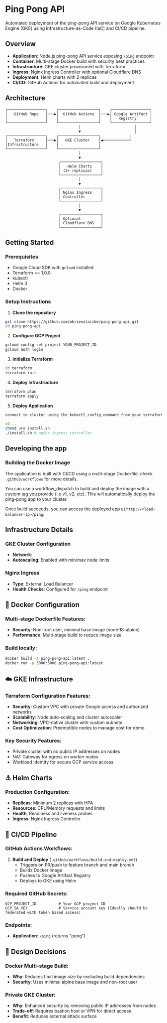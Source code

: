 # Ping Pong API

Automated deployment of the ping-pong API service on Google Kubernetes Engine (GKE) using Infrastructure-as-Code (IaC) and CI/CD pipeline.

## Overview

- **Application**: Node.js ping-pong API service exposing `/ping` endpoint
- **Container**: Multi-stage Docker build with security best practices
- **Infrastructure**: GKE cluster provisioned with Terraform
- **Ingress**: Nginx Ingress Controller with optional Cloudflare DNS
- **Deployment**: Helm charts with 2 replicas
- **CI/CD**: GitHub Actions for automated build and deployment

## Architecture

```
┌─────────────────┐    ┌──────────────────┐    ┌─────────────────┐
│   GitHub Repo   │───▶│  GitHub Actions  │───▶│ Google Artifact │
│                 │    │                  │    │   Registry      │
└─────────────────┘    └──────────────────┘    └─────────────────┘
                                 │                        │
                                 ▼                        │
┌─────────────────┐    ┌──────────────────┐             │
│   Terraform     │───▶│   GKE Cluster    │◀────────────┘
│Infrastructure   │    │                  │
└─────────────────┘    └──────────────────┘
                                 │
                                 ▼
                        ┌──────────────────┐
                        │   Helm Charts    │
                        │ (2+ replicas)    │
                        └──────────────────┘
                                 │
                                 ▼
                        ┌──────────────────┐
                        │ Nginx Ingress    │
                        │ Controller       │
                        └──────────────────┘
                                 │
                                 ▼
                        ┌──────────────────┐
                        │ Optional         │
                        │ Cloudflare DNS   │
                        └──────────────────┘
```

## Getting Started

### Prerequisites

- Google Cloud SDK with `gcloud` installed
- Terraform >= 1.0.0
- kubectl
- Helm 3
- Docker

### Setup Instructions

1. **Clone the repository**
```bash
git clone https://github.com/obrienalaribe/ping-pong-api.git
cd ping-pong-api
```

2. **Configure GCP Project**
```bash
gcloud config set project YOUR_PROJECT_ID
gcloud auth login
```

3. **Initialize Terraform**
```bash
cd terraform
terraform init
```

4. **Deploy Infrastructure**
```bash
terraform plan
terraform apply
```

5. **Deploy Application**
```bash
connect to cluster using the kubectl_config_command from your terraform output (gcloud container clusters get-credentials ping-pong-cluster ...))

cd ..
chmod u+x install.sh 
./install.sh # nginx ingress controller
```


## Developing the app

### Building the Docker Image

The application is built with CI/CD using a multi-stage Dockerfile. check `.github/workflows` for more details.

You can use a workflow_dispatch to build and deploy the image with a custom tag you provide (i.e v1, v2, etc). This will automatically deploy the ping-pong app to your cluster.

Once build succeeds, you can access the deployed app at `http://<load-balancer-ip>/ping`.

## Infrastructure Details

### GKE Cluster Configuration

- **Network**: 
- **Autoscaling**: Enabled with min/max node limits

### Nginx Ingress

- **Type**: External Load Balancer
- **Health Checks**: Configured for `/ping` endpoint


## 🐳 Docker Configuration

### Multi-stage Dockerfile Features:
- **Security**: Non-root user, minimal base image (node:18-alpine)
- **Performance**: Multi-stage build to reduce image size

### Build locally:
```bash
docker build -t ping-pong-api:latest .
docker run -p 3000:3000 ping-pong-api:latest
```

## ☁️ GKE Infrastructure

### Terraform Configuration Features:
- **Security**: Custom VPC with private Google access and authorized networks
- **Scalability**: Node auto-scaling and cluster autoscaler
- **Networking**: VPC-native cluster with custom subnets
- **Cost Optimization**: Preemptible nodes to manage cost for demo

### Key Security Features:
- Private cluster with no public IP addresses on nodes
- NAT Gateway for egress on worker nodes
- Workload Identity for secure GCP service access

## ⚓ Helm Charts

### Production Configuration:
- **Replicas**: Minimum 2 replicas with HPA
- **Resources**: CPU/Memory requests and limits
- **Health**: Readiness and liveness probes
- **Ingress**: Nginx Ingress Controller

## 🔄 CI/CD Pipeline

### GitHub Actions Workflows:

1. **Build and Deploy** (`.github/workflows/build-and-deploy.yml`)
   - Triggers on PR/push to feature branch and main branch
   - Builds Docker image
   - Pushes to Google Artifact Registry
   - Deploys to GKE using Helm


### Required GitHub Secrets:
```
GCP_PROJECT_ID          # Your GCP project ID
GCP_SA_KEY              # Service account key (Ideally should be federated with token based access)
```

### Endpoints:
- **Application**: `/ping` (returns "pong")


## 📝 Design Decisions

### Docker Multi-stage Build:
- **Why**: Reduces final image size by excluding build dependencies
- **Security**: Uses minimal alpine base image and non-root user

### Private GKE Cluster:
- **Why**: Enhanced security by removing public IP addresses from nodes
- **Trade-off**: Requires bastion host or VPN for direct access
- **Benefit**: Reduces external attack surface